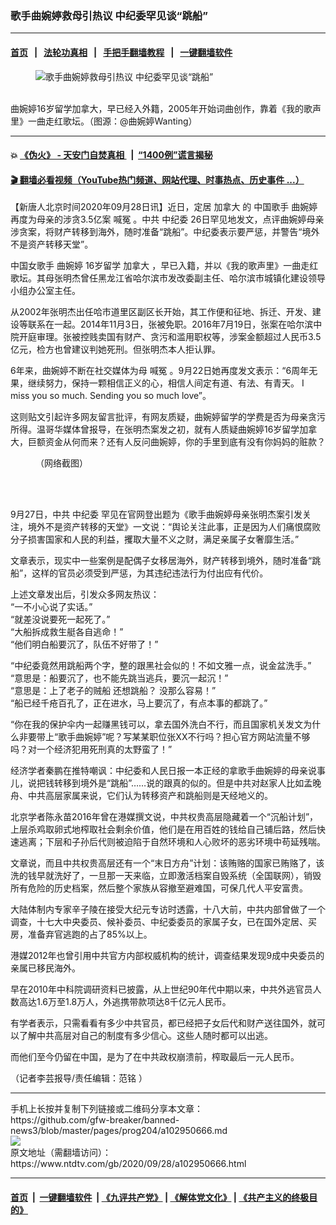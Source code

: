 ### 歌手曲婉婷救母引热议 中纪委罕见谈“跳船”
------------------------

#### [首页](https://github.com/gfw-breaker/banned-news3/blob/master/README.md) &nbsp;&nbsp;|&nbsp;&nbsp; [法轮功真相](https://github.com/begood0513/basic/blob/master/README.md)  &nbsp;&nbsp;|&nbsp;&nbsp; [手把手翻墙教程](https://github.com/gfw-breaker/guides/wiki)  &nbsp;&nbsp;|&nbsp;&nbsp; [一键翻墙软件](https://github.com/gfw-breaker/nogfw/blob/master/README.md)  



<div><div class="featured_image">
 <figure>
  <img alt="歌手曲婉婷救母引热议 中纪委罕见谈“跳船”" src="https://i.ntdtv.com/assets/uploads/2019/01/1e8f7af0fcd5ff7b26d11670f896c832.jpg"/>
 </figure><br/>
 <span class="caption">
  曲婉婷16岁留学加拿大，早已经入外籍，2005年开始词曲创作，靠着《我的歌声里》一曲走红歌坛。（图源：@曲婉婷Wanting）
 </span>
</div>
</div><hr/>

#### 💥 [《伪火》 - 天安门自焚真相 ](http://158.247.195.190:10000/videos/blog/weihuo.html)&nbsp; |&nbsp; [“1400例”谎言揭秘  ](http://158.247.195.190:10000/videos/blog/jiexi1400.html)

#### [ 🎬  翻墙必看视频（YouTube热门频道、网站代理、时事热点、历史事件 ...）](https://github.com/gfw-breaker/links/blob/master/banned.md)

<div><div class="post_content" itemprop="articleBody">
 <p>
  【新唐人北京时间2020年09月28日讯】近日，定居
  <ok href="https://www.ntdtv.com/gb/加拿大.htm">
   加拿大
  </ok>
  的
  <ok href="https://www.ntdtv.com/gb/中国歌手.htm">
   中国歌手
  </ok>
  <ok href="https://www.ntdtv.com/gb/曲婉婷.htm">
   曲婉婷
  </ok>
  再度为母亲的涉贪3.5亿案
  <ok href="https://www.ntdtv.com/gb/喊冤.htm">
   喊冤
  </ok>
  。中共
  <ok href="https://www.ntdtv.com/gb/中纪委.htm">
   中纪委
  </ok>
  26日罕见地发文，点评曲婉婷母亲涉贪案，将财产转移到海外，随时准备“跳船”。中纪委表示要严惩，并警告“境外不是资产转移天堂”。
 </p>
 <p>
  中国女歌手
  <ok href="https://www.ntdtv.com/gb/曲婉婷.htm">
   曲婉婷
  </ok>
  16岁留学
  <ok href="https://www.ntdtv.com/gb/加拿大.htm">
   加拿大
  </ok>
  ，早已入籍，并以《我的歌声里》一曲走红歌坛。其母张明杰曾任黑龙江省哈尔滨市发改委副主任、哈尔滨市城镇化建设领导小组办公室主任。
 </p>
 <p>
  从2002年张明杰出任哈市道里区副区长开始，其工作便和征地、拆迁、开发、建设等联系在一起。2014年11月3日，张被免职。2016年7月19日，张案在哈尔滨中院开庭审理。张被控贱卖国有财产、贪污和滥用职权等，涉案金额超过人民币3.5亿元，检方也曾建议判她死刑。但张明杰本人拒认罪。
 </p>
 <p>
  6年来，曲婉婷不断在社交媒体为母
  <ok href="https://www.ntdtv.com/gb/喊冤.htm">
   喊冤
  </ok>
  。9月22日她再度发文表示：“6周年无果，继续努力，保持一颗相信正义的心，相信人间定有道、有法、有青天。 I miss you so much. Sending you so much love”。
 </p>
 <p>
  这则贴文引起许多网友留言批评，有网友质疑，曲婉婷留学的学费是否为母亲贪污所得。温哥华媒体曾报导，在张明杰案发之初，就有人质疑曲婉婷16岁留学加拿大，巨额资金从何而来？还有人反问曲婉婷，你的手里到底有没有你妈妈的赃款？
 </p>
 <figure class="wp-caption alignnone" id="attachment_102950673" style="width: 600px">
  <ok href="https://i.ntdtv.com/assets/uploads/2020/09/8d7670a1abb34be7b329612b81ca463d.jpeg">
   <img alt="" class="size-medium wp-image-102950673" src="https://i.ntdtv.com/assets/uploads/2020/09/8d7670a1abb34be7b329612b81ca463d-600x221.jpeg"/>
  </ok>
  <br/><figcaption class="wp-caption-text">
   （网络截图）
  </figcaption><br/>
 </figure><br/>
 <p>
  9月27日，中共
  <ok href="https://www.ntdtv.com/gb/中纪委.htm">
   中纪委
  </ok>
  罕见在官网登出题为《歌手曲婉婷母亲张明杰案引发关注，境外不是资产转移的天堂》一文说：“舆论关注此事，正是因为人们痛恨腐败分子损害国家和人民的利益，攫取大量不义之财，满足亲属子女奢靡生活。”
 </p>
 <p>
  文章表示，现实中一些案例是配偶子女移居海外，财产转移到境外，随时准备“跳船”，这样的官员必须受到严惩，为其违纪违法行为付出应有代价。
 </p>
 <p>
  上述文章发出后，引发众多网友热议：
  <br/>
  “一不小心说了实话。”
  <br/>
  “就差没说要死一起死了。”
  <br/>
  “大船拆成救生艇各自逃命！”
  <br/>
  “他们明白船要沉了，队伍不好带了！”
 </p>
 <p>
  “中纪委竟然用跳船两个字，整的跟黑社会似的！不如文雅一点，说金盆洗手。”
  <br/>
  “意思是：船要沉了，也不能先跳当逃兵，要沉一起沉！”
  <br/>
  “意思是：上了老子的贼船 还想跳船？ 没那么容易！”
  <br/>
  “船已经千疮百孔了，正在进水，马上要沉了，有点本事的都跳了。”
 </p>
 <p>
  “你在我的保护伞内一起赚黑钱可以，拿去国外洗白不行，而且国家机关发文为什么非要带上“歌手曲婉婷”呢？写某某职位张XX不行吗？担心官方网站流量不够吗？对一个经济犯用死刑真的太野蛮了！”
 </p>
 <p>
  经济学者秦鹏在推特嘲讽：中纪委和人民日报一本正经的拿歌手曲婉婷的母亲说事儿，说把钱转移到境外是“跳船”……说的跟真的似的。但是中共对赵家人比如孟晚舟、中共高层家属来说，它们认为转移资产和跳船则是天经地义的。
 </p>
 <p>
  北京学者陈永苗2016年曾在港媒撰文说，中共权贵高层隐藏着一个“沉船计划”，上层杀鸡取卵式地榨取社会剩余价值，他们是在用百姓的钱给自己铺后路，然后快速逃离；下层和子孙后代则被迫陷于自然环境和人心败坏的恶劣环境中苟延残喘。
 </p>
 <p>
  文章说，而且中共权贵高层还有一个“末日方舟”计划：该贿赂的国家已贿赂了，该洗的钱早就洗好了，一旦那一天来临，立即激活档案自毁系统（全国联网），销毁所有危险的历史档案，然后整个家族从容撤至避难国，可保几代人平安富贵。
 </p>
 <p>
  大陆体制内专家辛子陵在接受大纪元专访时透露，十八大前，中共内部曾做了一个调查，十七大中央委员、候补委员、中纪委委员的家属子女，已在国外定居、买房，准备弃官逃跑的占了85%以上。
 </p>
 <p>
  港媒2012年也曾引用中共官方内部权威机构的统计，调查结果发现9成中央委员的亲属已移民海外。
 </p>
 <p>
  早在2010年中科院调研资料已披露，从上世纪90年代中期以来，中共外逃官员人数高达1.6万至1.8万人，外逃携带款项达8千亿元人民币。
 </p>
 <p>
  有学者表示，只需看看有多少中共官员，都已经把子女后代和财产送往国外，就可以了解中共高层对自己的制度有多少信心。这些人随时都可以出逃。
 </p>
 <p>
  而他们至今仍留在中国，是为了在中共政权崩溃前，榨取最后一元人民币。
 </p>
 <p>
  （记者李芸报导/责任编辑：范铭 ）
 </p>
 <div class="single_ad">
 </div>
</div>
</div>
<hr/>
手机上长按并复制下列链接或二维码分享本文章：<br/>
https://github.com/gfw-breaker/banned-news3/blob/master/pages/prog204/a102950666.md <br/>
<a href='https://github.com/gfw-breaker/banned-news3/blob/master/pages/prog204/a102950666.md'><img src='https://github.com/gfw-breaker/banned-news3/blob/master/pages/prog204/a102950666.md.png'/></a> <br/>
原文地址（需翻墙访问）：https://www.ntdtv.com/gb/2020/09/28/a102950666.html


------------------------
#### [首页](https://github.com/gfw-breaker/banned-news3/blob/master/README.md) &nbsp;|&nbsp; [一键翻墙软件](https://github.com/gfw-breaker/nogfw/blob/master/README.md) &nbsp;| [《九评共产党》](https://github.com/gfw-breaker/9ping.md/blob/master/README.md#九评之一评共产党是什么) | [《解体党文化》](https://github.com/gfw-breaker/jtdwh.md/blob/master/README.md) | [《共产主义的终极目的》](https://github.com/gfw-breaker/gczydzjmd.md/blob/master/README.md)


<img src='http://gfw-breaker.win/banned-news3/pages/prog204/a102950666.md' width='0px' height='0px'/>